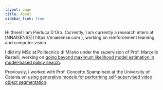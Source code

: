 ```yaml
---
layout: page
title: About
sidebar_link: true
---
```


<p class="message">
Hi there! I am Pierluca D'Oro.
Currently, I am currently a research intern at [NNAISENSE]( https://nnaisense.com ), working on reinforcement learning and computer vision.

I did my MSc at Politecnico di Milano under the supervision of Prof. Marcello Restelli, working on [going beyond maximum likelihood model estimation in model-based policy search](https://arxiv.org/abs/1909.04115).

Previously, I worked with Prof. Concetto Spampinato at the University of Catania on [using generative models for performing self-supervised video object segmentation](https://arxiv.org/abs/1803.09092).
</p>
